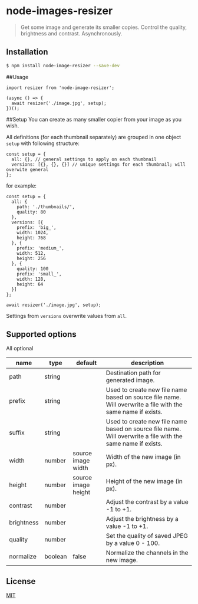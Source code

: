 # node-images-resizer
> Get some image and generate its smaller copies. 
Control the quality, brightness and contrast. Asynchronously.

## Installation

```sh
$ npm install node-image-resizer --save-dev
```

##Usage
```ecmascript 6
import resizer from 'node-image-resizer';

(async () => {
  await resizer('./image.jpg', setup);
})();
```

##Setup
You can create as many smaller copier from your image as you wish. 

All definitions (for each thumbnail separately) are grouped in one object `setup` with following structure:

```
const setup = { 
  all: {}, // general settings to apply on each thumbnail
  versions: [{}, {}, {}] // unique settings for each thumbnail; will overwite general
};
```

for example:
```
const setup = { 
  all: {
    path: './thumbnails/',
    quality: 80
  },
  versions: [{
    prefix: 'big_',
    width: 1024,
    height: 768
  }, {
    prefix: 'medium_',
    width: 512,
    height: 256
  }, {
    quality: 100
    prefix: 'small_',
    width: 128,
    height: 64
  }]
};

await resizer('./image.jpg', setup);
```
Settings from `versions` overwrite values from `all`.


## Supported options
All optional

name | type | default | description
---|---|---|---
path | string |  | Destination path for generated image.
prefix | string |  | Used to create new file name based on source file name. Will overwrite a file with the same name if exists. 
suffix | string |  | Used to create new file name based on source file name. Will overwrite a file with the same name if exists.
width | number | source image width | Width of the new image (in px).
height | number | source image height | Height of the new image (in px).
contrast | number |  | Adjust the contrast by a value -1 to +1.
brightness | number |  | Adjust the brightness by a value -1 to +1.
quality | number |  | Set the quality of saved JPEG by a value 0 - 100.
normalize | boolean | false | Normalize the channels in the new image.




## License

[MIT](https://github.com/sottar/react-image-resizer/blob/master/LICENSE)
